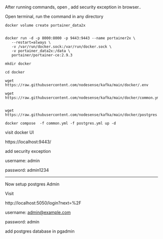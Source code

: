 After running commands, open , add security exception in browser..



Open terminal, run the command in any directory


```
docker volume create portainer_data2x


docker run -d -p 8000:8000 -p 9443:9443 --name portainer2x \
   --restart=always \
   -v /var/run/docker.sock:/var/run/docker.sock \
   -v portainer_data2x:/data \
   portainer/portainer-ce:2.9.3
```


```
mkdir docker

cd docker

wget https://raw.githubusercontent.com/nodesense/kafka/main/docker/.env

wget https://raw.githubusercontent.com/nodesense/kafka/main/docker/common.yml


wget https://raw.githubusercontent.com/nodesense/kafka/main/docker/postgres.yml

```

``` 
docker compose  -f common.yml -f postgres.yml up -d
```

visit docker UI

https://localhost:9443/



add security exception

username: admin

password: admin1234


----


Now setup postgres Admin 


Visit 

http://localhost:5050/login?next=%2F


username: admin@example.com

password: admin


add postgres database in pgadmin
